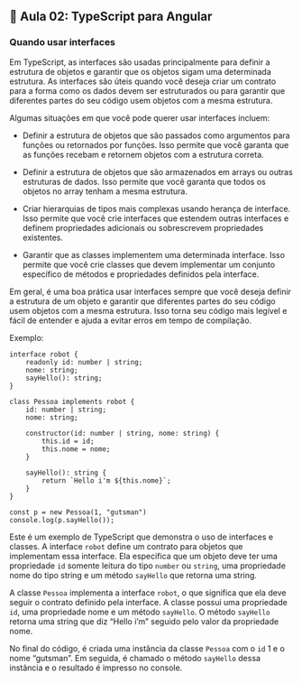 ## 📝 Aula 02: TypeScript para Angular
### Quando usar interfaces
Em TypeScript, as interfaces são usadas principalmente para definir a estrutura de objetos e garantir que os objetos sigam uma determinada estrutura. As interfaces são úteis quando você deseja criar um contrato para a forma como os dados devem ser estruturados ou para garantir que diferentes partes do seu código usem objetos com a mesma estrutura.

Algumas situações em que você pode querer usar interfaces incluem:

- Definir a estrutura de objetos que são passados como argumentos para funções ou retornados por funções. Isso permite que você garanta que as funções recebam e retornem objetos com a estrutura correta.

- Definir a estrutura de objetos que são armazenados em arrays ou outras estruturas de dados. Isso permite que você garanta que todos os objetos no array tenham a mesma estrutura.

- Criar hierarquias de tipos mais complexas usando herança de interface. Isso permite que você crie interfaces que estendem outras interfaces e definem propriedades adicionais ou sobrescrevem propriedades existentes.

- Garantir que as classes implementem uma determinada interface. Isso permite que você crie classes que devem implementar um conjunto específico de métodos e propriedades definidos pela interface.

Em geral, é uma boa prática usar interfaces sempre que você deseja definir a estrutura de um objeto e garantir que diferentes partes do seu código usem objetos com a mesma estrutura. Isso torna seu código mais legível e fácil de entender e ajuda a evitar erros em tempo de compilação.

Exemplo:

```
interface robot {
    readonly id: number | string;
    nome: string;
    sayHello(): string;
}

class Pessoa implements robot {
    id: number | string;
    nome: string;

    constructor(id: number | string, nome: string) {
        this.id = id;
        this.nome = nome;
    }

    sayHello(): string {
        return `Hello i'm ${this.nome}`;
    }
}

const p = new Pessoa(1, "gutsman")
console.log(p.sayHello());
```

Este é um exemplo de TypeScript que demonstra o uso de interfaces e classes. A interface ``robot`` define um contrato para objetos que implementam essa interface. Ela especifica que um objeto deve ter uma propriedade ``id`` somente leitura do tipo ``number`` ou ``string``, uma propriedade nome do tipo string e um método ``sayHello`` que retorna uma string.

A classe ``Pessoa`` implementa a interface ``robot``, o que significa que ela deve seguir o contrato definido pela interface. A classe possui uma propriedade ``id``, uma propriedade nome e um método ``sayHello``. O método ``sayHello`` retorna uma string que diz “Hello i’m” seguido pelo valor da propriedade nome.

No final do código, é criada uma instância da classe ``Pessoa`` com o ``id`` 1 e o nome “gutsman”. Em seguida, é chamado o método ``sayHello`` dessa instância e o resultado é impresso no console.